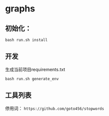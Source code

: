 # graphs

## 初始化：
```
bash run.sh install
```

## 开发
生成当前项目requirements.txt
```
bash run.sh generate_env
```

## 工具列表
停用词：
`https://github.com/goto456/stopwords`

